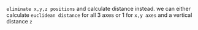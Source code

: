 `eliminate x,y,z positions` and calculate distance instead.
we can either calculate `euclidean distance` for all 3 axes 
or
1 for `x,y axes` and a vertical distance `z`
